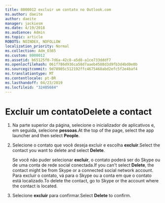```yaml
---
title: 8000012 excluir um contato no Outlook.com
ms.author: daeite
author: daeite
manager: jackiesm
ms.date: 4/19/2018
ms.audience: Admin
ms.topic: article
ROBOTS: NOINDEX, NOFOLLOW
localization_priority: Normal
ms.collection: Adm_O365
ms.custom: 8000012
ms.assetid: b65125f0-7d6a-42c8-a5d8-a1ce733dddf7
ms.openlocfilehash: 061f786d936ca58d7aaeb4588d3d9fb3d4bd0e0b
ms.sourcegitcommit: 9d78905c512192ffc4675468abd2efc5f2e4baf4
ms.translationtype: MT
ms.contentlocale: pt-BR
ms.lasthandoff: 04/23/2019
ms.locfileid: "32405684"
---
```

# <a name="delete-a-contact"></a><span data-ttu-id="9baec-102">Excluir um contato</span><span class="sxs-lookup"><span data-stu-id="9baec-102">Delete a contact</span></span>

1. <span data-ttu-id="9baec-103">Na parte superior da página, selecione o inicializador de aplicativos e, em seguida, selecione **pessoas**.</span><span class="sxs-lookup"><span data-stu-id="9baec-103">At the top of the page, select the app launcher  and then select **People**.</span></span> 
    
2. <span data-ttu-id="9baec-104">Selecione o contato que você deseja excluir e escolha **excluir**.</span><span class="sxs-lookup"><span data-stu-id="9baec-104">Select the contact you want to delete and select **Delete**.</span></span>
    
    <span data-ttu-id="9baec-105">Se você não puder selecionar **excluir**, o contato poderá ser do Skype ou de uma conta de rede social conectada.</span><span class="sxs-lookup"><span data-stu-id="9baec-105">If you can't select **Delete**, the contact might be from Skype or a connected social network account.</span></span> <span data-ttu-id="9baec-106">Para excluir o contato, vá para o Skype ou a conta em que o contato está localizado.</span><span class="sxs-lookup"><span data-stu-id="9baec-106">To delete the contact, go to Skype or the account where the contact is located.</span></span>
    
3. <span data-ttu-id="9baec-107">Selecione **excluir** para confirmar.</span><span class="sxs-lookup"><span data-stu-id="9baec-107">Select **Delete** to confirm.</span></span> 
    

